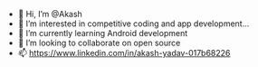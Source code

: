 - 👋 Hi, I’m @Akash
- 👀 I’m interested in competitive coding and app development...
- 🌱 I’m currently learning Android development
- 💞️ I’m looking to collaborate on open source
- 📫 https://www.linkedin.com/in/akash-yadav-017b68226

